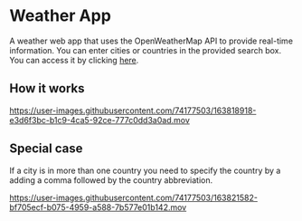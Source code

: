 # Weather App

A weather web app that uses the OpenWeatherMap API to provide real-time information. You can enter cities or countries in the provided search box. You can access it by clicking <a href="https://sweather.herokuapp.com/">here</a>.

## How it works

https://user-images.githubusercontent.com/74177503/163818918-e3d6f3bc-b1c9-4ca5-92ce-777c0dd3a0ad.mov

## Special case

If a city is in more than one country you need to specify the country by a adding a comma followed by the country abbreviation.

https://user-images.githubusercontent.com/74177503/163821582-bf705ecf-b075-4959-a588-7b577e01b142.mov

